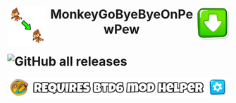 <h1 align="center">
<a href="https://github.com/DarkTerraYT/MonkeyTeleportOnAttack/releases/download/v1.0.0/MonkeyGoByeByeOnPewPew.dll">
    <img align="left" alt="Icon" height="90" src="Icon.png">
    <img align="right" alt="Download" height="75" src="https://raw.githubusercontent.com/gurrenm3/BTD-Mod-Helper/master/BloonsTD6%20Mod%20Helper/Resources/DownloadBtn.png">
</a>
MonkeyGoByeByeOnPewPew
</h1>

<h1 aling="left"><img alt="GitHub all releases" height="25" src="https://img.shields.io/github/downloads/DarkTerraYT/DarksTowers/total?label=Total%20Dowloads"></h1>

[![Requires BTD6 Mod Helper](https://raw.githubusercontent.com/gurrenm3/BTD-Mod-Helper/master/banner.png)](https://github.com/gurrenm3/BTD-Mod-Helper#readme)
